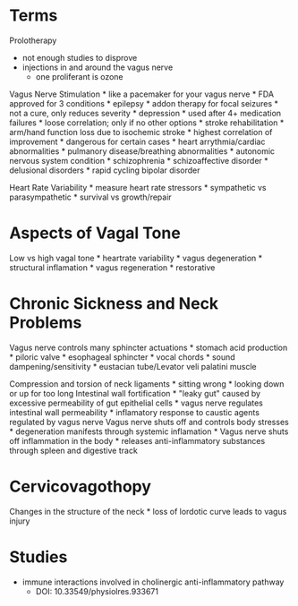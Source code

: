 # Terms
Prolotherapy
* not enough studies to disprove
* injections in and around the vagus nerve
    * one proliferant is ozone

Vagus Nerve Stimulation
	* like a pacemaker for your vagus nerve
	* FDA approved for 3 conditions
		* epilepsy
            * addon therapy for focal seizures
			* not a cure, only reduces severity
		* depression
			* used after 4+ medication failures
			* loose correlation; only if no other options
		* stroke rehabilitation
			* arm/hand function loss due to isochemic stroke
			* highest correlation of improvement
	* dangerous for certain cases
		* heart arrythmia/cardiac abnormalities
		* pulmanory disease/breathing abnormalities
		* autonomic nervous system condition
		* schizophrenia
		* schizoaffective disorder
		* delusional disorders
		* rapid cycling bipolar disorder

Heart Rate Variability
	* measure heart rate stressors
	* sympathetic vs parasympathetic
		* survival vs growth/repair

# Aspects of Vagal Tone
Low vs high vagal tone
	* heartrate variability
	* vagus degeneration
		* structural inflamation
	* vagus regeneration
		* restorative

# Chronic Sickness and Neck Problems
Vagus nerve controls many sphincter actuations
	* stomach acid production
		* piloric valve
	* esophageal sphincter
	* vocal chords
	* sound dampening/sensitivity
		* eustacian tube/Levator veli palatini muscle

Compression and torsion of neck ligaments
	* sitting wrong
	* looking down or up for too long
Intestinal wall fortification
	* "leaky gut" caused by excessive permeability of gut epithelial cells
	* vagus nerve regulates intestinal wall permeability
		* inflamatory response to caustic agents regulated by vagus nerve
Vagus nerve shuts off and controls body stresses
	* degeneration manifests through systemic inflamation
	* Vagus nerve shuts off inflammation in the body
	* releases anti-inflammatory substances through spleen and digestive track

# Cervicovagothopy
Changes in the structure of the neck
	* loss of lordotic curve leads to vagus injury

# Studies
* immune interactions involved in cholinergic anti-inflammatory pathway
    * DOI: 10.33549/physiolres.933671
